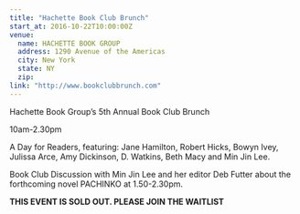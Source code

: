 ```yaml
---
title: "Hachette Book Club Brunch"
start_at: 2016-10-22T10:00:00Z
venue:
  name: HACHETTE BOOK GROUP
  address: 1290 Avenue of the Americas
  city: New York
  state: NY
  zip:
link: "http://www.bookclubbrunch.com"
---
```

Hachette Book Group’s 5th Annual Book Club Brunch

10am-2.30pm

A Day for Readers, featuring: Jane Hamilton, Robert Hicks, Bowyn Ivey, Julissa Arce, Amy Dickinson, D. Watkins, Beth Macy and Min Jin Lee.

Book Club Discussion with Min Jin Lee and her editor Deb Futter about the forthcoming novel PACHINKO at 1.50-2.30pm.


**THIS EVENT IS SOLD OUT. PLEASE JOIN THE WAITLIST**
